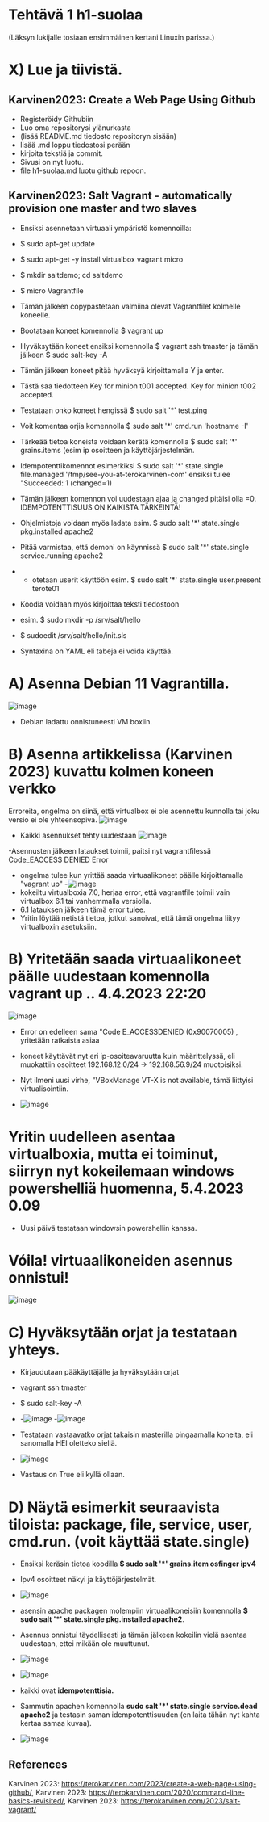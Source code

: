 # Tehtävä 1 h1-suolaa 

(Läksyn lukijalle tosiaan ensimmäinen kertani Linuxin parissa.) 

# X) Lue ja tiivistä.

## Karvinen2023: Create a Web Page Using Github</h3>
- Registeröidy Githubiin
- Luo oma repositorysi ylänurkasta
-  (lisää README.md tiedosto repositoryn sisään)
- lisää .md loppu tiedostosi perään
- kirjoita tekstiä ja commit.
- Sivusi on nyt luotu.
- file h1-suolaa.md luotu github repoon.
## Karvinen2023: Salt Vagrant - automatically provision one master and two slaves</h3>
- Ensiksi asennetaan virtuaali ympäristö komennoilla: 
- $ sudo apt-get update
- $ sudo apt-get -y install virtualbox vagrant micro
- $ mkdir saltdemo; cd saltdemo
- $ micro Vagrantfile

- Tämän jälkeen copypastetaan valmiina olevat Vagrantfilet kolmelle koneelle.
- Bootataan koneet komennolla $ vagrant up
- Hyväksytään koneet ensiksi komennolla $ vagrant ssh tmaster ja tämän jälkeen $ sudo salt-key -A
- Tämän jälkeen koneet pitää hyväksyä kirjoittamalla Y ja enter. 
- Tästä saa tiedotteen Key for minion t001 accepted. Key for minion t002 accepted.
- Testataan onko koneet hengissä $ sudo salt '*' test.ping
- Voit komentaa orjia komennolla $ sudo salt '*' cmd.run 'hostname -I'
- Tärkeää tietoa koneista voidaan kerätä komennolla $ sudo salt '*' grains.items (esim ip osoitteen ja käyttöjärjestelmän.
- Idempotenttikomennot esimerkiksi $ sudo salt '*' state.single file.managed '/tmp/see-you-at-terokarvinen-com' ensiksi tulee "Succeeded: 1 (changed=1) 
- Tämän jälkeen komennon voi uudestaan ajaa ja changed pitäisi olla =0. IDEMPOTENTTISUUS ON KAIKISTA TÄRKEINTÄ!
- Ohjelmistoja voidaan myös ladata esim. $ sudo salt '*' state.single pkg.installed apache2
- Pitää varmistaa, että demoni on käynnissä $ sudo salt '*' state.single service.running apache2 
- - otetaan userit käyttöön esim. $ sudo salt '*' state.single user.present terote01

- Koodia voidaan myös kirjoittaa teksti tiedostoon
- esim. $ sudo mkdir -p /srv/salt/hello
- $ sudoedit /srv/salt/hello/init.sls
- Syntaxina on YAML eli tabeja ei voida käyttää.





# A) Asenna Debian 11 Vagrantilla.
![image](https://user-images.githubusercontent.com/105793201/228643756-3686698a-0981-4bf9-b954-a3d44c23ec38.png)
- Debian ladattu onnistuneesti VM boxiin. 

# B) Asenna artikkelissa (Karvinen 2023) kuvattu kolmen koneen verkko

Erroreita, ongelma on siinä, että virtualbox ei ole asennettu kunnolla tai joku versio ei ole yhteensopiva. 
![image](https://user-images.githubusercontent.com/105793201/228932436-12349995-28c5-4b81-91b4-3f5a9ab48420.png)

- Kaikki asennukset tehty uudestaan
![image](https://user-images.githubusercontent.com/105793201/229061525-2a055ffc-e3a0-4c65-ad61-6e5c1ce07824.png)

-Asennusten jälkeen lataukset toimii, paitsi nyt vagrantfilessä Code_EACCESS DENIED Error 

- ongelma tulee kun yrittää saada virtuaalikoneet päälle kirjoittamalla "vagrant up" 
-![image](https://user-images.githubusercontent.com/105793201/229091362-5b7c838f-2bac-4ca9-9f90-699f23cd9edf.png)
- kokeiltu virtualboxia 7.0, herjaa error, että vagrantfile toimii vain virtualbox 6.1 tai vanhemmalla versiolla.
- 6.1 latauksen jälkeen tämä error tulee. 
- Yritin löytää netistä tietoa, jotkut sanoivat, että tämä ongelma liityy virtualboxin asetuksiin.  

# B) Yritetään saada virtuaalikoneet päälle uudestaan komennolla vagrant up .. 4.4.2023 22:20

![image](https://user-images.githubusercontent.com/105793201/229898216-ab1709c5-ad12-45a7-a618-13b300f537ce.png)
- Error on edelleen sama "Code E_ACCESSDENIED (0x90070005) , yritetään ratkaista asiaa

- koneet käyttävät nyt eri ip-osoiteavaruutta kuin määrittelyssä, eli muokattiin osoitteet 192.168.12.0/24 -> 192.168.56.9/24 muotoisiksi.
- Nyt ilmeni uusi virhe, "VBoxManage VT-X is not available, tämä liittyisi virtualisointiin. 
- ![image](https://user-images.githubusercontent.com/105793201/229913974-bf4db634-2138-439e-8b64-d9e91997799b.png)
# Yritin uudelleen asentaa virtualboxia, mutta ei toiminut, siirryn nyt kokeilemaan windows powershelliä huomenna, 5.4.2023 0.09
- Uusi päivä testataan windowsin powershellin kanssa.

# Vóila! virtuaalikoneiden asennus onnistui!

![image](https://user-images.githubusercontent.com/105793201/230014491-ec1f4305-188d-426c-91ee-822846cb838f.png)

# C) Hyväksytään orjat ja testataan yhteys.

- Kirjaudutaan pääkäyttäjälle ja hyväksytään orjat
- vagrant ssh tmaster
- $ sudo salt-key -A
- -![image](https://user-images.githubusercontent.com/105793201/230015024-faa4854c-2d09-48bb-93bc-b85dd6da9730.png)
-![image](https://user-images.githubusercontent.com/105793201/230015737-1730ed8c-a120-49e3-af8c-3cd76c3bafaa.png)

- Testataan vastaavatko orjat takaisin masterilla pingaamalla koneita, eli sanomalla HEI oletteko siellä. 
- ![image](https://user-images.githubusercontent.com/105793201/230016775-4d1ff4c3-5002-4d84-8fa2-927bcfc3e981.png)
- Vastaus on True eli kyllä ollaan.

# D) Näytä esimerkit seuraavista tiloista: package, file, service, user, cmd.run. (voit käyttää state.single)
- Ensiksi keräsin tietoa koodilla **$ sudo salt '*' grains.item osfinger ipv4**
- Ipv4 osoitteet näkyi ja käyttöjärjestelmät. 
- ![image](https://user-images.githubusercontent.com/105793201/230021313-e7d33198-0adc-4100-aa12-4e10e44c7444.png)

- asensin apache packagen molempiin virtuaalikoneisiin komennolla **$ sudo salt '*' state.single pkg.installed apache2**. 
- Asennus onnistui täydellisesti ja tämän jälkeen kokeilin vielä asentaa uudestaan, ettei mikään ole muuttunut. 
- ![image](https://user-images.githubusercontent.com/105793201/230022603-5febd0e7-d123-4f70-afa0-a3854798dc75.png)
- ![image](https://user-images.githubusercontent.com/105793201/230022761-14ffc376-ed19-4f8f-94d4-cb20767dad86.png) 
- kaikki ovat **idempotenttisia.** 
- Sammutin apachen komennolla **sudo salt '*' state.single service.dead apache2** ja testasin saman idempotenttisuuden (en laita tähän nyt kahta kertaa samaa kuvaa). 
- ![image](https://user-images.githubusercontent.com/105793201/230024832-40df5bb8-a746-4a80-a2e5-7e31db372a9b.png)


## References
 
 Karvinen 2023: https://terokarvinen.com/2023/create-a-web-page-using-github/, 
 Karvinen 2023: https://terokarvinen.com/2020/command-line-basics-revisited/, 
 Karvinen 2023: https://terokarvinen.com/2023/salt-vagrant/
